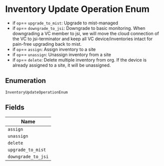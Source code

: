 
# Inventory Update Operation Enum

* if `op`== `upgrade_to_mist`: Upgrade to mist-managed
* if `op`== `downgrade_to_jsi`: Downgrade to basic monitoring. When downgrading a VC member to jsi, we will move the cloud connection of the VC to jsi-terminator and keep all VC device/inventories intact for pain-free upgrading back to mist.
* if `op`== `assign`: Assign inventory to a site
* if `op`== `unassign`: Unassign inventory from a site
* if `op`== `delete`: Delete multiple inventory from org. If the device is already assigned to a site, it will be unassigned.

## Enumeration

`InventoryUpdateOperationEnum`

## Fields

| Name |
|  --- |
| `assign` |
| `unassign` |
| `delete` |
| `upgrade_to_mist` |
| `downgrade_to_jsi` |

